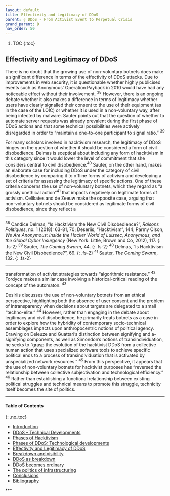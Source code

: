 ```yaml
---
layout: default
title: Effectivity and Legitimacy of DDoS  
parent: § DDoS - From Activist Event to Perpetual Crisis 
grand_parent: D
nav_order: 50 
---
```

<style>
.dont-break-out {
  /* These are technically the same, but use both */
  overflow-wrap: break-word;
  word-wrap: break-word;

     -ms-word-break: break-all;
  /* This is the dangerous one in WebKit, as it breaks things wherever */
  word-break: break-all;
  /* Instead use this non-standard one: */
  word-break: break-word;
}

.youtube-container {
    position: relative;
    width: 100%;
    height: 0;
    padding-bottom: 56.25%;
}
.youtube-video {
    position: absolute;
    top: 0;
    left: 0;
    width: 100%;
    height: 100%;
}

</style>

<div class="dont-break-out" markdown="1">

1. TOC
{:toc}

## Effectivity and Legitimacy of DDoS
There is no doubt that the growing use of non-voluntary botnets does make a significant difference in terms of the effectivity of DDoS attacks. Due to improvements in web security, it is questionable whether highly publicised events such as Anonymous’ Operation Payback in 2010 would have had any noticeable effect without their involvement. <sup>38</sup> However, there is an ongoing debate whether it also makes a difference in terms of legitimacy whether users have clearly signalled their consent to the use of their equipment (as in the case of the LOIC) or whether it is used in a non-voluntary way, after being infected by malware. Sauter points out that the question of whether to automate server requests was already prevalent during the first phase of DDoS actions and that some technical possibilities were actively disregarded in order to “maintain a one-to-one participant to signal ratio.” <sup>39</sup>

For many scholars involved in hacktivism research, the legitimacy of DDoS hinges on the question of whether it should be considered a form of civil disobedience. Delmas is sceptical about including any form of hacktivism in this category since it would lower the level of commitment that she considers central to civil disobedience.<sup>40</sup> Sauter, on the other hand, makes an elaborate case for including DDoS under the category of civil disobedience by comparing it to offline forms of activism and developing a set of criteria for assessing the legitimacy of specific actions. One of these criteria concerns the use of non-voluntary botnets, which they regard as “a grossly unethical action”<sup>41</sup> that impacts negatively on legitimate forms of activism. Celikates and de Zeeuw make the opposite case, arguing that non-voluntary botnets should be considered as legitimate forms of civil disobedience, since they reflect a

***
<sup>38</sup> Candice Delmas, “Is Hacktivism the New Civil Disobedience?”, *Raisons Politiques*, no. 1 (2018): 63-81, 70; Deseriis, “Hacktivism”, 144; Parmy Olson, *We Are Anonymous: Inside the Hacker World of Lulzsec, Anonymous, and the Global Cyber Insurgency* (New York: Little, Brown and Co, 2012), 117. 
{: .fs-2}
<sup>39</sup> Sauter, *The Coming Swarm*, 44. 
{: .fs-2}
<sup>40</sup> Delmas, “Is Hacktivism the New Civil Disobedience?”, 69. 
{: .fs-2}
<sup>41</sup> Sauter, *The Coming Swarm*, 132.
{: .fs-2}
***

transformation of activist strategies towards “algorithmic resistance.” <sup>42</sup> Fordyce makes a similar case involving a historical-critical reading of the concept of the automaton. <sup>43</sup>

Desiriis discusses the use of non-voluntary botnets from an ethical perspective, highlighting both the absence of user consent and the problem of intransparency when decisions about targets are delegated to a small “techno-elite.” <sup>44</sup> However, rather than engaging in the debate about legitimacy and civil disobedience, he primarily treats botnets as a case in order to explore how the hybridity of contemporary socio-technical assemblages impacts upon anthropocentric notions of political agency. Drawing on Deleuze and Guattari’s distinction between signifying and a-signifying components, as well as Simondon’s notions of transindividuation, he seeks to “grasp the evolution of the hacktivist DDoS from a collective human action that uses specialized software tools to achieve specific political ends to a process of transindividuation that is activated by unspecialized network resources.” <sup>45</sup> From this perspective, it appears that the use of non-voluntary botnets for hacktivist purposes has “reversed the relationship between collective subjectivation and technological efficiency.” <sup>46</sup> Rather than establishing a functional relationship between existing political struggles and technical means to promote this struggle, technicity itself becomes the site of politics.

***

#### Table of Contents
{: .no_toc}

<ul><li> <a href="/docs/D/DDoS-From-Activist-Event-to-Perpetual-Crisis-1/">
Introduction</a></li><li> <a href="/docs/D/DDoS-From-Activist-Event-to-Perpetual-Crisis-2/">
DDoS – Technical Developments</a></li><li> <a href="/docs/D/DDoS-From-Activist-Event-to-Perpetual-Crisis-3/">
Phases of Hacktivism</a></li><li> <a href="/docs/D/DDoS-From-Activist-Event-to-Perpetual-Crisis-4/">
Phases of DDoS: Technological developments</a></li><li> <a href="/docs/D/DDoS-From-Activist-Event-to-Perpetual-Crisis-5/">
Effectivity and Legitimacy of DDoS</a></li><li> <a href="/docs/D/DDoS-From-Activist-Event-to-Perpetual-Crisis-6/">
Breakdown and visibility</a></li><li> <a href="/docs/D/DDoS-From-Activist-Event-to-Perpetual-Crisis-7/">
DDoS as breakdown</a></li><li> <a href="/docs/D/DDoS-From-Activist-Event-to-Perpetual-Crisis-8/">
DDoS becomes ordinary</a></li><li> <a href="/docs/D/DDoS-From-Activist-Event-to-Perpetual-Crisis-9/">
The politics of infrastructuring</a></li><li> <a href="/docs/D/DDoS-From-Activist-Event-to-Perpetual-Crisis-10/">
Conclusions</a></li><li> <a href="/docs/D/DDoS-From-Activist-Event-to-Perpetual-Crisis-11/">
Bibliography</a></li></ul>
***

</div>
